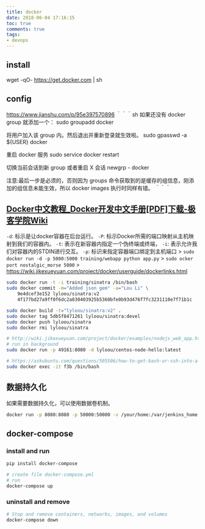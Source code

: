 ```yaml
---
title: docker
date: 2018-06-04 17:16:15
toc: true
comments: true
tags:
- devops
---
```


## install
wget -qO- https://get.docker.com | sh

## config
https://www.jianshu.com/p/95e397570896
｀｀｀sh
如果还没有 docker group 就添加一个：
sudo groupadd docker

将用户加入该 group 内。然后退出并重新登录就生效啦。
sudo gpasswd -a ${USER} docker

重启 docker 服务
sudo service docker restart

切换当前会话到新 group 或者重启 X 会话
newgrp - docker

注意:最后一步是必须的，否则因为 groups 命令获取到的是缓存的组信息，刚添加的组信息未能生效，所以 docker images 执行时同样有错。
｀｀｀


## [Docker中文教程_Docker开发中文手册[PDF]下载-极客学院Wiki](http://wiki.jikexueyuan.com/project/docker/)

`-d`: 标示是让docker容器在后台运行。
`-P`: 标示Docker所需的端口映射从主机映射到我们的容器内。
`-t`: 表示在新容器内指定一个伪终端或终端，
`-i`: 表示允许我们对容器内的STDIN进行交互。
`-p`: 标识来指定容器端口绑定到主机端口
      > `sudo docker run -d -p 5000:5000 training/webapp python app.py`
      > `sudo ocker port nostalgic_morse 5000`
      > https://wiki.jikexueyuan.com/project/docker/userguide/dockerlinks.html


```sh
sudo docker run -t -i training/sinatra /bin/bash
sudo docker commit -m="Added json gem" -a="Lou Li" \
    9e4dcef3e152 lyloou/sinatra:v2
    4f177bd27a9ff0f6dc2a830403925b5360bfe0b93d476f7fc3231110e7f71b1c
```

```sh
sudo docker build -t="lyloou/sinatra:v2" .
sudo docker tag 5db5f8471261 lyloou/sinatra:devel
sudo docker push lyloou/sinatra
sudo docker rmi lyloou/sinatra
```

```sh
# http://wiki.jikexueyuan.com/project/docker/examples/nodejs_web_app.html
# run in background
sudo docker run -p 49161:8080 -d lyloou/centos-node-hello:latest

# https://askubuntu.com/questions/505506/how-to-get-bash-or-ssh-into-a-running-container-in-background-mode
sudo docker exec -it f3b /bin/bash 
```
## 数据持久化
如果需要数据持久化，可以使用数据卷机制。
```sh
docker run -p 8080:8080 -p 50000:50000 -v /your/home:/var/jenkins_home jenkins
```

## docker-compose
### install and run
```sh
pip install docker-compose

# create file docker-compose.yml
# run
docker-compose up
```
### uninstall and remove
```sh
# Stop and remove containers, networks, images, and volumes
docker-compose down
```